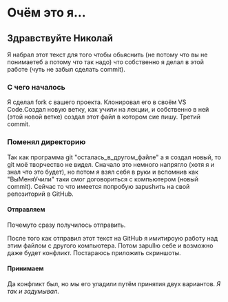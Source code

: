 # Очём это я...
## Здравствуйте Николай
Я набрал этот текст для того чтобы обьяснить (не потому что вы не понимаетеб а потому что так надо) что собственно я делал в этой работе (чуть не забыл сделать commit).
### С чего началось
Я сделал fork с вашего проекта. Клонировал его в своём VS Code.Создал новую ветку, как учили на лекции, и собственно в ней (этой новой ветке) создал этот файл в котором сие пишу. Третий commit.
### Поменял директорию
Так как программа git "осталась_в_другом_файле" а я создал новый, то git моё творчество не видел. Сначало это немного напрягло (хотя я и знал что это будет), но потом я взял себя в руки и вспомнив как "ВыМеняУчили" таки смог договориться с компьютером (новый commit). Сейчас то что имеется попробую заpushить на свой репозиторий в GitHub.

#### Отправляем
Почемуто сразу получилось отправить.

После того как отправил этот текст на GitHub я имитироую работу над этим файлом с другого компьютера. Потом заpullю себе и возможно даже будет конфликт. Постараюсь приложить скриншоты.

#### Принимаем 
Да конфликт был, но мы его уладили путём принятия двух вариантов. *Я так и задумывал*.

